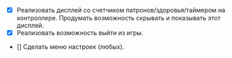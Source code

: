 - [x] Реализовать дисплей со счетчиком патронов/здоровья/таймером на контроллере. Продумать возможность скрывать и показывать этот дисплей.
- [x] Реализовать возможность выйти из игры.
- [] Сделать меню настроек (любых).